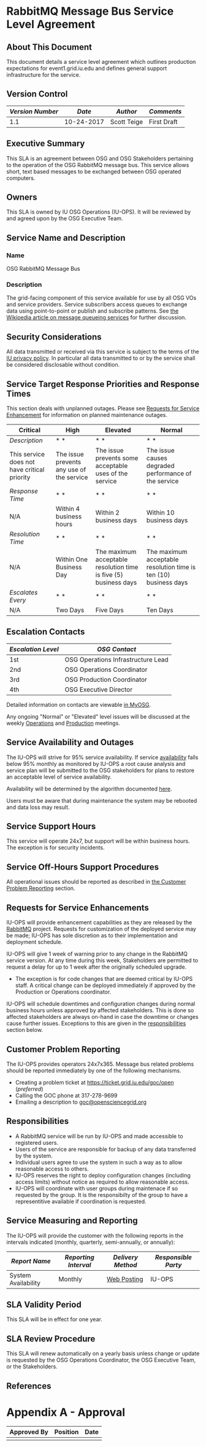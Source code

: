 # RabbitMQ Message Bus Service Level Agreement

## About This Document
This document details a service level agreement which outlines production expectations for event1.grid.iu.edu and defines general support infrastructure for the service.

## Version Control
| *Version Number* | *Date* | *Author* | *Comments* |
| ---------------- | ------ | -------- | ---------- |
| 1.1 | 10-24-2017 | Scott Teige | First Draft |


## Executive Summary
This SLA is an agreement between OSG and OSG Stakeholders pertaining to the operation of the OSG RabbitMQ message bus.
This service allows short, text based messages to be exchanged between OSG operated computers.

## Owners
This SLA is owned by IU OSG Operations (IU-OPS). It will be reviewed by and agreed upon by the OSG Executive Team.

## Service Name and Description
### Name
OSG RabbitMQ Message Bus

### Description
The grid-facing component of this service available for use by all OSG VOs and service providers.
Service subscribers access queues to exchange data using point-to-point or publish and subscribe patterns.
See [the Wikipedia article on message queueing services](https://en.wikipedia.org/wiki/Message_queuing_service) for further discussion.

## Security Considerations
All data transmitted or received via this service 
is subject to the terms of the
[IU privacy policy](https://github.com/opensciencegrid/operations/blob/master/docs/privacy.md).
In particular all data transmitted to or by the service shall be considered disclosable without condition.

## Service Target Response Priorities and Response Times

This section deals with unplanned outages. Please see [Requests for Service Enhancement](#requests-for-service-enhancements) for information on planned maintenance outages.

| Critical | High | Elevated | Normal |
| -------- | ---- | -------- | ------ |
| *Description* | * * | * * | * * |
| This service does not have critical priority  | The issue prevents any use of the service | The issue prevents some acceptable uses of the service | The issue causes degraded performance of the service |
| *Response Time* | * * | * * | * * |
| N/A | Within 4 business hours | Within 2 business days | Within 10 business days |
| *Resolution Time* | * * | * * | * * |
| N/A| Within One Business Day | The maximum acceptable resolution time is five (5) business days | The maximum acceptable resolution time is ten (10) business days |
| *Escalates Every* | * * | * * | * * |
| N/A | Two Days | Five Days | Ten Days |

## Escalation Contacts

| *Escalation Level* | *OSG Contact* |
| ------------------ | ------------- |
| 1st | OSG Operations Infrastructure Lead |
| 2nd | OSG Operations Coordinator |
| 3rd | OSG Production Coordinator |
| 4th | OSG Executive Director |

Detailed information on contacts are viewable [in MyOSG](https://oim.grid.iu.edu/oim/resourceedit?id=906).

Any ongoing "Normal" or "Elevated" level issues will be discussed at the weekly [Operations](https://github.com/opensciencegrid/operations/tree/master/docs/WeeklyMinutes) and [Production](https://github.com/opensciencegrid/production/tree/master/docs/WeeklyMinutes) meetings.

## Service Availability and Outages
The IU-OPS will strive for 95% service availability. If service [availability](http://monitor.grid.iu.edu/availability/avail_month_overview.html) 
falls below 95% monthly as monitored by IU-OPS a root cause analysis and service plan will be submitted to the OSG stakeholders for plans to restore an acceptable level of service availability.

Availability will be determined by the algorithm documented [here](http://monitor.grid.iu.edu/availability/status/event1/status_stamp.sh).

Users must be aware that during maintenance the system may be rebooted and data loss may result.

## Service Support Hours
This service will operate 24x7, but support will be within business hours. The exception is for security incidents.

## Service Off-Hours Support Procedures
All operational issues should be reported as described in [the Customer Problem Reporting](#customer-problem-reporting) section.

## Requests for Service Enhancements
IU-OPS will provide enhancement capabilities as they are released by the [RabbitMQ](https://www.rabbitmq.com/) project. Requests for customization of the deployed service may be made; IU-OPS has sole discretion as to their implementation and deployment schedule.

IU-OPS will give 1 week of warning prior to any change in the RabbitMQ service version. At any time during this week, Stakeholders are permitted to request a delay for up to 1 week after the originally scheduled upgrade.

   * The exception is for code changes that are deemed critical by IU-OPS staff.
   A critical change can be deployed immediately if approved by the Production or Operations coordinator.
  
IU-OPS will schedule downtimes and configuration changes during normal business hours unless approved by affected stakeholders. This is done so affected stakeholders are always on-hand in case the downtime or changes cause further issues. Exceptions to this are given in the [responsibilities](#Responsibilities) section below.

## Customer Problem Reporting
The IU-OPS provides operators 24x7x365. Message bus related problems should be reported immediately by one of the following mechanisms.

   * Creating a problem ticket at https://ticket.grid.iu.edu/goc/open (*preferred*)
   * Calling the GOC phone at 317-278-9699
   * Emailing a description to goc@opensciencegrid.org

## Responsibilities

   * A RabbitMQ service will be run by IU-OPS and made accessible to registered users.
   * Users of the service are responsible for backup of any data transferred by the system.
   * Individual users agree to use the system in such a way as to allow reasonable access to others.
   * IU-OPS reserves the right to deploy configuration changes (including access limits) without notice as required to allow reasonable access.
   * IU-OPS will coordinate with user groups during maintenace if so requested by the group. It is the responsibilty of the group to have a representitive available if coordination is requested.

## Service Measuring and Reporting
The IU-OPS will provide the customer with the following reports in the intervals indicated (monthly, quarterly, semi-annually, or annually):

| *Report Name* | *Reporting Interval* | *Delivery Method* | *Responsible Party* |
| ------------- | -------------------- | ----------------- | ------------------- |
| System Availability | Monthly | [Web Posting](http://monitor.grid.iu.edu/availability/avail_month_overview.html) | IU-OPS |

## SLA Validity Period

This SLA will be in effect for one year.

## SLA Review Procedure

This SLA will renew automatically on a yearly basis unless change or update is requested by the OSG Operations Coordinator, the OSG Executive Team, or the Stakeholders.

## References

# Appendix A - Approval
| Approved By | Position | Date |
| ----------- | -------- | ---- |
| | | |
